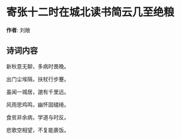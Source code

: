 # 寄张十二时在城北读书简云几至绝粮

**作者**: 刘敞

## 诗词内容

新秋意无聊，多病时畏晚。

出门尘埃隔，扶杖行步蹇。

虽闻一城居，邈有千里远。

风雨思鸡鸣，幽怀固缱绻。

食贫非余病，学道与时反。

悲歌空相望，不复能裹饭。

